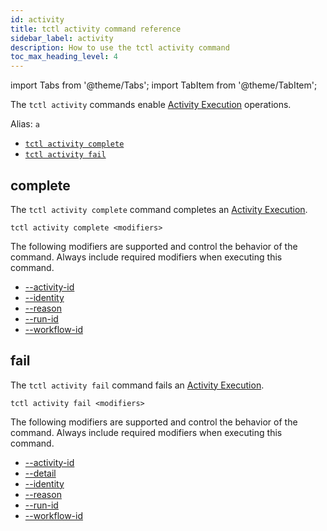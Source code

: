 ```yaml
---
id: activity
title: tctl activity command reference
sidebar_label: activity
description: How to use the tctl activity command
toc_max_heading_level: 4
---
```


<!-- THIS FILE IS GENERATED. DO NOT EDIT THIS FILE DIRECTLY -->

import Tabs from '@theme/Tabs';
import TabItem from '@theme/TabItem';

The `tctl activity` commands enable [Activity Execution](/activities#activity-execution) operations.

Alias: `a`

- [`tctl activity complete`](/tctl/activity#complete)
- [`tctl activity fail`](/tctl/activity#fail)

## complete

The `tctl activity complete` command completes an [Activity Execution](/activities#activity-execution).

`tctl activity complete <modifiers>`

The following modifiers are supported and control the behavior of the command.
Always include required modifiers when executing this command.

- [--activity-id](/tctl/modifiers#--activity-id)
- [--identity](/tctl/modifiers#--identity)
- [--reason](/tctl/modifiers#--reason)
- [--run-id](/tctl/modifiers#--run-id)
- [--workflow-id](/tctl/modifiers#--workflow-id)

## fail

The `tctl activity fail` command fails an [Activity Execution](/activities#activity-execution).

`tctl activity fail <modifiers>`

The following modifiers are supported and control the behavior of the command.
Always include required modifiers when executing this command.

- [--activity-id](/tctl/modifiers#--activity-id)
- [--detail](/tctl/modifiers#--detail)
- [--identity](/tctl/modifiers#--identity)
- [--reason](/tctl/modifiers#--reason)
- [--run-id](/tctl/modifiers#--run-id)
- [--workflow-id](/tctl/modifiers#--workflow-id)
